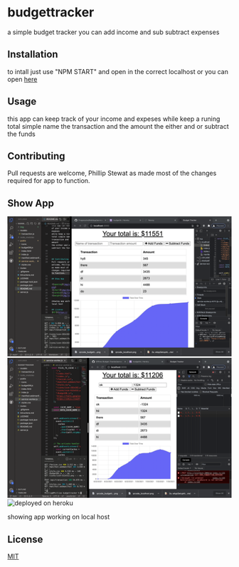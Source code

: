 # budgettracker
a simple budget tracker you can add income and sub subtract expenses



## Installation
to intall just use "NPM START"
and open in the correct localhost 
or you can open [here](https://budgettk.herokuapp.com/)

## Usage

this app can keep track of your income and expeses 
while keep a runing total simple name the transaction and the amount 
the either and or subtract the funds



## Contributing
Pull requests are welcome, Phillip Stewat as made most of the changes required for app to function. 
 
## Show App

![deployed on localhost](img/local.png)
![deployed on localhost](img/local2.png)
![deployed on heroku](img/heroo.png)

showing app working on local host 

## License
[MIT](https://choosealicense.com/licenses/mit/)
